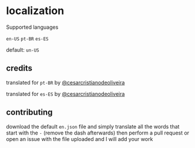 
# localization

Supported languages

`en-US`
`pt-BR`
`es-ES`

default: `un-US`


## credits

translated for `pt-BR` by [@cesarcristianodeoliveira](https://github.com/cesarcristianodeoliveira)

translated for `es-ES` by [@cesarcristianodeoliveira](https://github.com/cesarcristianodeoliveira)


## contributing

download the default `en.json` file and simply translate all the words that start with the `-` (remove the dash afterwards) then perform a pull request or open an issue with the file uploaded and I will add your work
